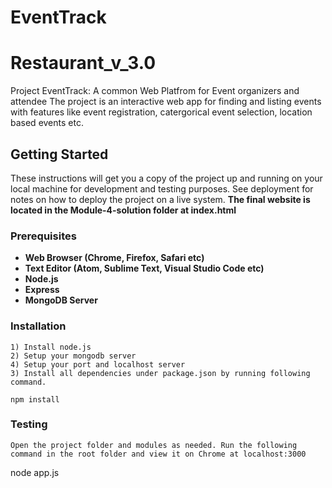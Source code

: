 # EventTrack

# Restaurant_v_3.0
Project EventTrack: A common Web Platfrom for Event organizers and attendee
The project is an interactive web app for finding and listing events with features like event registration, catergorical event selection, location based events etc.

## Getting Started

These instructions will get you a copy of the project up and running on your local machine for development and testing purposes. See deployment for notes on how to deploy the project on a live system. **The final website is located in the Module-4-solution folder at index.html**

### Prerequisites

* **Web Browser (Chrome, Firefox, Safari etc)**
* **Text Editor (Atom, Sublime Text, Visual Studio Code etc)**
* **Node.js**
* **Express**
* **MongoDB Server**

### Installation
```
1) Install node.js 
2) Setup your mongodb server
4) Setup your port and localhost server
3) Install all dependencies under package.json by running following command.
```
```
npm install
```
### Testing
```
Open the project folder and modules as needed. Run the following command in the root folder and view it on Chrome at localhost:3000 
```
node app.js
```
```
